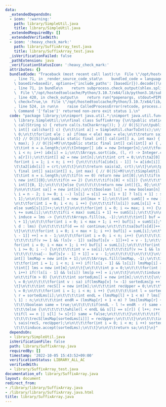 ```yaml
---
data:
  _extendedDependsOn:
  - icon: ':warning:'
    path: library/SimpleUtil.java
    title: library/SimpleUtil.java
  _extendedRequiredBy: []
  _extendedVerifiedWith:
  - icon: ':heavy_check_mark:'
    path: library/SuffixArray_test.java
    title: library/SuffixArray_test.java
  _isVerificationFailed: false
  _pathExtension: java
  _verificationStatusIcon: ':heavy_check_mark:'
  attributes: {}
  bundledCode: "Traceback (most recent call last):\n  File \"/opt/hostedtoolcache/Python/3.10.7/x64/lib/python3.10/site-packages/onlinejudge_verify/documentation/build.py\"\
    , line 71, in _render_source_code_stat\n    bundled_code = language.bundle(stat.path,\
    \ basedir=basedir, options={'include_paths': [basedir]}).decode()\n  File \"/opt/hostedtoolcache/Python/3.10.7/x64/lib/python3.10/site-packages/onlinejudge_verify/languages/user_defined.py\"\
    , line 71, in bundle\n    return subprocess.check_output(shlex.split(command))\n\
    \  File \"/opt/hostedtoolcache/Python/3.10.7/x64/lib/python3.10/subprocess.py\"\
    , line 420, in check_output\n    return run(*popenargs, stdout=PIPE, timeout=timeout,\
    \ check=True,\n  File \"/opt/hostedtoolcache/Python/3.10.7/x64/lib/python3.10/subprocess.py\"\
    , line 524, in run\n    raise CalledProcessError(retcode, process.args,\nsubprocess.CalledProcessError:\
    \ Command '['false']' returned non-zero exit status 1.\n"
  code: "package library;\n\nimport java.util.*;\nimport java.util.function.*;\nimport\
    \ library.SimpleUtil;\n\nfinal class SuffixArray {\n\tpublic static final int[]\
    \ cal(String s) { return cal(s.toCharArray()); } // O(|S|)\n\tpublic static final\
    \ int[] cal(char[] c) {\n\t\tint a[] = SimpleUtil.charToInt(c);\n\t\tint max =\
    \ 0;\n\t\tfor(int ele : a) if(max < ele) max = ele;\n\t\treturn sais(a, max);\n\
    \t} // O(|S|)\n\tpublic static final int[] cal(int[] a, int max) { return sais(a,\
    \ max); } // O(|S|+M)\n\tpublic static final int[] cal(int[] a) { // O(NlogN)\n\
    \t\tint n = a.length;\n\t\tInteger[] idx = new Integer[n];\n\t\tfor(int i = 0;\
    \ i < n; i++) idx[i] = i;\n\t\tArrays.sort(idx, (l, r) -> Integer.compare(a[l],\
    \ a[r]));\n\t\tint[] a2 = new int[n];\n\t\tint crt = 0;\n\t\ta2[0] = 0;\n\t\t\
    for(int i = 1; i < n; i ++) {\n\t\t\tif(a[idx[i - 1]] != a[idx[i]]) crt ++;\n\t\
    \t\ta2[idx[i]] = crt;\n\t\t}\n\t\treturn sais(a2, crt);\n\t}\n\n\tpublic static\
    \ final int[] sais(int[] s, int max) { // O(|S|+M)\n\t\tSimpleUtil.nonNegativeCheck(max);\n\
    \t\tint n = s.length;\n\t\tif(n == 0) return new int[0];\n\t\tif(n == 1) return\
    \ new int[]{0};\n\t\tif(n == 2) {\n\t\t\tif(s[0] < s[1]) {\n\t\t\t\treturn new\
    \ int[]{0, 1};\n\t\t\t}else {\n\t\t\t\treturn new int[]{1, 0};\n\t\t\t}\n\t\t\
    }\n\n\t\tint sa[] = new int[n];\n\t\tboolean ls[] = new boolean[n];\n\t\tfor(int\
    \ i = n - 2; i >= 0; i --) ls[i] = s[i] == s[i + 1] ? ls[i + 1] : s[i] < s[i +\
    \ 1];\n\n\t\tint sumL[] = new int[max + 1];\n\t\tint sumS[] = new int[max + 1];\n\
    \n\t\tfor(int i = 0; i < n; i ++) {\n\t\t\tif(ls[i]) sumL[s[i] + 1]++;\n\t\t\t\
    else sumS[s[i]]++;\n\t\t}\n\n\t\tfor(int i = 0; i <= max; i ++) {\n\t\t\tsumS[i]\
    \ += sumL[i];\n\t\t\tif(i < max) sumL[i + 1] += sumS[i];\n\t\t}\n\n\t\tConsumer<int[]>\
    \ induce = lms -> {\n\t\t\tArrays.fill(sa, -1);\n\t\t\tint[] buf = new int[max\
    \ + 1];\n\t\t\tfor(int i = 0; i < max + 1; i ++) buf[i] = sumS[i];\n\t\t\tfor(int\
    \ d : lms) {\n\t\t\t\tif(d == n) continue;\n\t\t\t\tsa[buf[s[d]]++] = d;\n\t\t\
    \t}\n\t\t\tfor(int i = 0; i < max + 1; i ++) buf[i] = sumL[i];\n\t\t\tsa[buf[s[n\
    \ - 1]] ++] = n - 1;\n\t\t\tfor(int i = 0; i < n; i++) {\n\t\t\t\tint v = sa[i];\n\
    \t\t\t\tif(v >= 1 && !ls[v - 1]) sa[buf[s[v - 1]]++] = v - 1;\n\t\t\t}\n\t\t\t\
    for(int i = 0; i < max + 1; i ++) buf[i] = sumL[i];\n\t\t\tfor(int i = n - 1;\
    \ i >= 0; i --) {\n\t\t\t\tint v = sa[i];\n\t\t\t\tif(v >= 1 && ls[v - 1]) {\n\
    \t\t\t\t\tsa[-- buf[s[v - 1] + 1]] = v - 1;\n\t\t\t\t}\n\t\t\t}\n\t\t};\n\n\t\t\
    int[] lmsMap = new int[n + 1];\n\t\tArrays.fill(lmsMap, -1);\n\t\tint m = 0;\n\
    \t\tfor(int i = 1; i < n; i ++) if(!ls[i - 1] && ls[i]) lmsMap[i] = m ++;\n\n\t\
    \tint[] lms = new int[m];\n\t\t{\n\t\t\tint p = 0;\n\t\t\tfor(int i = 1; i < n;\
    \ i++) if(!ls[i - 1] && ls[i]) lms[p ++] = i;\n\t\t}\n\n\t\tinduce.accept(lms);\n\
    \n\t\tif(m > 0) {\n\t\t\tint sortedLms[] = new int[m];\n\t\t\t{\n\t\t\t\tint p\
    \ = 0;\n\t\t\t\tfor(int v : sa) if(lmsMap[v] != -1) sortedLms[p ++] = v;\n\t\t\
    \t}\n\t\t\tint recS[] = new int[m];\n\t\t\tint recUpper = 0;\n\t\t\trecS[lmsMap[sortedLms[0]]]\
    \ = 0;\n\t\t\tfor(int i = 1; i < m; i ++) {\n\t\t\t\tint l = sortedLms[i - 1],\
    \ r = sortedLms[i];\n\t\t\t\tint endL = (lmsMap[l] + 1 < m) ? lms[lmsMap[l] +\
    \ 1] : n;\n\t\t\t\tint endR = (lmsMap[r] + 1 < m) ? lms[lmsMap[r] + 1] : n;\n\t\
    \t\t\tboolean same = true;\n\t\t\t\tif(endL - l != endR - r) same = false;\n\t\
    \t\t\telse {\n\t\t\t\t\twhile(l < endL && s[l] == s[r]) { l++; r++; }\n\t\t\t\t\
    \tif(l == n || s[l] != s[r]) same = false;\n\t\t\t\t}\n\t\t\t\tif(!same) recUpper++;\n\
    \t\t\t\trecS[lmsMap[sortedLms[i]]] = recUpper;\n\t\t\t}\n\n\t\t\tint[] recSA =\
    \ sais(recS, recUpper);\n\n\t\t\tfor(int i = 0; i < m; i ++) sortedLms[i] = lms[recSA[i]];\n\
    \t\t\tinduce.accept(sortedLms);\n\t\t}\n\n\t\treturn sa;\n\t}\n}"
  dependsOn:
  - library/SimpleUtil.java
  isVerificationFile: false
  path: library/SuffixArray.java
  requiredBy: []
  timestamp: '2022-10-05 15:43:52+09:00'
  verificationStatus: LIBRARY_ALL_AC
  verifiedWith:
  - library/SuffixArray_test.java
documentation_of: library/SuffixArray.java
layout: document
redirect_from:
- /library/library/SuffixArray.java
- /library/library/SuffixArray.java.html
title: library/SuffixArray.java
---
```

